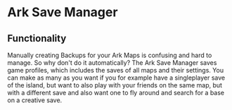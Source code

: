 # Ark Save Manager
## Functionality
Manually creating Backups for your Ark Maps is confusing and hard to manage. So why don't do it automatically? The Ark Save Manager saves game profiles, which includes the saves of all maps and their settings. You can make as many as you want if you for example have a singleplayer save of the island, but want to also play with your friends on the same map, but with a different save and also want one to fly around and search for a base on a creative save.

